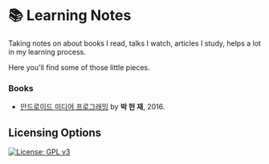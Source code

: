 # :books: Learning Notes

Taking notes on about books I read, talks I watch, articles I study, helps a lot in my learning process.

Here you'll find some of those little pieces.

### Books

* [안드로이드 미디어 프로그래밍](books/android-media-programming) by **박 헌 재**, 2016.



## Licensing Options
[![License: GPL v3](https://img.shields.io/badge/License-GPLv3-blue.svg)](https://www.gnu.org/licenses/gpl-3.0)
